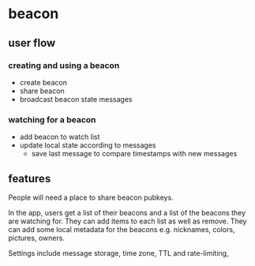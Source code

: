 # beacon

## user flow

### creating and using a beacon
* create beacon
* share beacon
* broadcast beacon state messages

### watching for a beacon
* add beacon to watch list
* update local state according to messages
  * save last message to compare timestamps with new messages 

## features
People will need a place to share beacon pubkeys.

In the app, users get a list of their beacons and a list of the beacons they are watching for. They can add items to each list as well as remove. They can add some local metadata for the beacons e.g. nicknames, colors, pictures, owners.

Settings include message storage, time zone, TTL and rate-limiting, 
